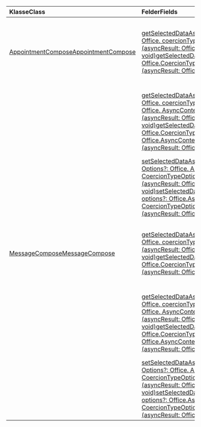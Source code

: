 | <span data-ttu-id="e20f6-101">Klasse</span><span class="sxs-lookup"><span data-stu-id="e20f6-101">Class</span></span> | <span data-ttu-id="e20f6-102">Felder</span><span class="sxs-lookup"><span data-stu-id="e20f6-102">Fields</span></span> | <span data-ttu-id="e20f6-103">Beschreibung</span><span class="sxs-lookup"><span data-stu-id="e20f6-103">Description</span></span> |
|:---|:---|:---|
|[<span data-ttu-id="e20f6-104">AppointmentCompose</span><span class="sxs-lookup"><span data-stu-id="e20f6-104">AppointmentCompose</span></span>](/javascript/api/outlook/outlook.appointmentcompose)|[<span data-ttu-id="e20f6-105">getSelectedDataAsync (coercionType: Office. coercionType \| String, Callback: (asyncResult: Office. AsyncResult <string> ) => void)</span><span class="sxs-lookup"><span data-stu-id="e20f6-105">getSelectedDataAsync(coercionType: Office.CoercionType \| string, callback: (asyncResult: Office.AsyncResult<string>) => void)</span></span>](/javascript/api/outlook/outlook.appointmentcompose#getselecteddataasync-coerciontype--callback--asyncresult-)|<span data-ttu-id="e20f6-106">Gibt asynchron ausgewählte Daten aus dem Betreff oder Textkörper einer Nachricht zurück.</span><span class="sxs-lookup"><span data-stu-id="e20f6-106">Asynchronously returns selected data from the subject or body of a message.</span></span>|
||[<span data-ttu-id="e20f6-107">getSelectedDataAsync (coercionType: Office. coercionType \| String, Options: Office. AsyncContextOptions, Callback: (asyncResult: Office. AsyncResult <any> ) => void)</span><span class="sxs-lookup"><span data-stu-id="e20f6-107">getSelectedDataAsync(coercionType: Office.CoercionType \| string, options: Office.AsyncContextOptions, callback: (asyncResult: Office.AsyncResult<any>) => void)</span></span>](/javascript/api/outlook/outlook.appointmentcompose#getselecteddataasync-coerciontype--options--callback--asyncresult-)|<span data-ttu-id="e20f6-108">Gibt asynchron ausgewählte Daten aus dem Betreff oder Textkörper einer Nachricht zurück.</span><span class="sxs-lookup"><span data-stu-id="e20f6-108">Asynchronously returns selected data from the subject or body of a message.</span></span>|
||[<span data-ttu-id="e20f6-109">setSelectedDataAsync (Data: String, Options?: Office. AsyncContextOptions & CoercionTypeOptions, Callback?: (asyncResult: Office. AsyncResult <void> ) => void)</span><span class="sxs-lookup"><span data-stu-id="e20f6-109">setSelectedDataAsync(data: string, options?: Office.AsyncContextOptions & CoercionTypeOptions, callback?: (asyncResult: Office.AsyncResult<void>) => void)</span></span>](/javascript/api/outlook/outlook.appointmentcompose#setselecteddataasync-data--options--callback--asyncresult-)|<span data-ttu-id="e20f6-110">Fügt asynchron Daten in den Textkörper oder Betreff einer Nachricht ein.</span><span class="sxs-lookup"><span data-stu-id="e20f6-110">Asynchronously inserts data into the body or subject of a message.</span></span>|
|[<span data-ttu-id="e20f6-111">MessageCompose</span><span class="sxs-lookup"><span data-stu-id="e20f6-111">MessageCompose</span></span>](/javascript/api/outlook/outlook.messagecompose)|[<span data-ttu-id="e20f6-112">getSelectedDataAsync (coercionType: Office. coercionType \| String, Callback: (asyncResult: Office. AsyncResult <any> ) => void)</span><span class="sxs-lookup"><span data-stu-id="e20f6-112">getSelectedDataAsync(coercionType: Office.CoercionType \| string, callback: (asyncResult: Office.AsyncResult<any>) => void)</span></span>](/javascript/api/outlook/outlook.messagecompose#getselecteddataasync-coerciontype--callback--asyncresult-)|<span data-ttu-id="e20f6-113">Gibt asynchron ausgewählte Daten aus dem Betreff oder Textkörper einer Nachricht zurück.</span><span class="sxs-lookup"><span data-stu-id="e20f6-113">Asynchronously returns selected data from the subject or body of a message.</span></span>|
||[<span data-ttu-id="e20f6-114">getSelectedDataAsync (coercionType: Office. coercionType \| String, Options: Office. AsyncContextOptions, Callback: (asyncResult: Office. AsyncResult <any> ) => void)</span><span class="sxs-lookup"><span data-stu-id="e20f6-114">getSelectedDataAsync(coercionType: Office.CoercionType \| string, options: Office.AsyncContextOptions, callback: (asyncResult: Office.AsyncResult<any>) => void)</span></span>](/javascript/api/outlook/outlook.messagecompose#getselecteddataasync-coerciontype--options--callback--asyncresult-)|<span data-ttu-id="e20f6-115">Gibt asynchron ausgewählte Daten aus dem Betreff oder Textkörper einer Nachricht zurück.</span><span class="sxs-lookup"><span data-stu-id="e20f6-115">Asynchronously returns selected data from the subject or body of a message.</span></span>|
||[<span data-ttu-id="e20f6-116">setSelectedDataAsync (Data: String, Options?: Office. AsyncContextOptions & CoercionTypeOptions, Callback?: (asyncResult: Office. AsyncResult <void> ) => void)</span><span class="sxs-lookup"><span data-stu-id="e20f6-116">setSelectedDataAsync(data: string, options?: Office.AsyncContextOptions & CoercionTypeOptions, callback?: (asyncResult: Office.AsyncResult<void>) => void)</span></span>](/javascript/api/outlook/outlook.messagecompose#setselecteddataasync-data--options--callback--asyncresult-)|<span data-ttu-id="e20f6-117">Fügt asynchron Daten in den Textkörper oder Betreff einer Nachricht ein.</span><span class="sxs-lookup"><span data-stu-id="e20f6-117">Asynchronously inserts data into the body or subject of a message.</span></span>|
